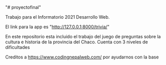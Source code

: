 "# proyectofinal" 

Trabajo para el Informatorio 2021 Desarrollo Web.

El link para la app es "http://127.0.0.1:8000/trivia/"

En este repositorio esta incluido el trabajo del juego de preguntas sobre la cultura e historia de la provincia del Chaco. Cuenta con 3 niveles de dificultades

Creditos a https://www.codingnepalweb.com/ por ayudarnos con la base
